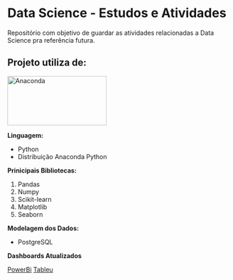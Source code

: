 # Data Science - Estudos e Atividades
Repositório com objetivo de guardar as atividades relacionadas a Data Science pra referência futura.

## Projeto utiliza de:

<img src="https://upload.wikimedia.org/wikipedia/en/c/cd/Anaconda_Logo.png" alt="Anaconda" width="223" height="111"/>

**Linguagem:** 
* Python
* Distribuição Anaconda Python

**Prinicipais Bibliotecas:** 
1. Pandas
2. Numpy 
3. Scikit-learn
4. Matplotlib
5. Seaborn

**Modelagem dos Dados:** 

* PostgreSQL


**Dashboards Atualizados**

[PowerBi]([linkMissing](https://app.powerbi.com/links/-I4cKsMJvh?ctid=59bfed5c-858a-44b3-9dab-762071d723a6&pbi_source=linkShare&bookmarkGuid=5d9a2626-6ca5-43ee-a37d-7b525cf1c544))
[Tableu](linkMissing)
